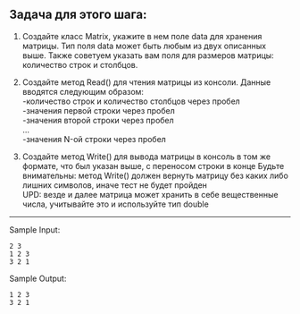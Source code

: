 ## Задача для этого шага:
1. Создайте класс Matrix, укажите в нем поле data для хранения матрицы. Тип поля data может быть любым из двух описанных выше. Также советуем указать вам поля для размеров матрицы: количество строк и столбцов.
2. Создайте метод Read() для чтения матрицы из консоли. Данные вводятся следующим образом:  
-количество строк и количество столбцов через пробел  
-значения первой строки через пробел  
-значения второй строки через пробел  
...  
-значения N-ой строки через пробел  

3. Создайте метод Write() для вывода матрицы в консоль в том же формате, что был указан выше, с переносом строки в конце
Будьте внимательны: метод Write() должен вернуть матрицу без каких либо лишних символов, иначе тест не будет пройден  
UPD: везде и далее матрица может хранить в себе вещественные числа, учитывайте это и используйте тип double
___
Sample Input:
```
2 3
1 2 3
3 2 1
```
Sample Output:
```
1 2 3
3 2 1
```